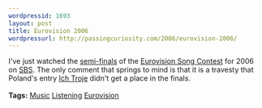 ```yaml
--- 
wordpressid: 1693
layout: post
title: Eurovision 2006
wordpressurl: http://passingcuriosity.com/2006/eurovision-2006/
---
```

I've just watched the <a href="http://www.eurovision.tv/english/2508.htm">semi-finals</a> of the <a href="http://www.eurovision.tv/english/index.htm">Eurovision Song Contest</a> for 2006 on <a href="http://www.sbs.com.au/">SBS</a>. The only comment that springs to mind is that it is a travesty that Poland's entry <a href="http://www.ichtroje.pl/">Ich Troje</a> didn't get a place in the finals.<br /><br /><span class="tags"><strong>Tags:</strong> <a href="http://del.icio.us/thsutton/music">Music</a> <a href="http://del.icio.us/thsutton/listening">Listening</a> <a href="http://del.icio.us/thsutton/eurovision">Eurovision</a></span>
